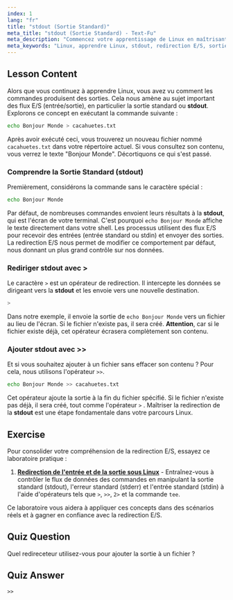 ```yaml
---
index: 1
lang: "fr"
title: "stdout (Sortie Standard)"
meta_title: "stdout (Sortie Standard) - Text-Fu"
meta_description: "Commencez votre apprentissage de Linux en maîtrisant la sortie standard (stdout) et la redirection d'E/S. Cette leçon explique comment rediriger la sortie des commandes vers des fichiers en utilisant les opérateurs > et >>, une compétence fondamentale pour tout utilisateur Linux."
meta_keywords: "Linux, apprendre Linux, stdout, redirection E/S, sortie standard, rediriger sortie, bash, script shell, commandes Linux, tutoriel Linux"
---
```


## Lesson Content

Alors que vous continuez à apprendre Linux, vous avez vu comment les commandes produisent des sorties. Cela nous amène au sujet important des flux E/S (entrée/sortie), en particulier la sortie standard ou **stdout**. Explorons ce concept en exécutant la commande suivante :

```bash
echo Bonjour Monde > cacahuetes.txt
```

Après avoir exécuté ceci, vous trouverez un nouveau fichier nommé `cacahuetes.txt` dans votre répertoire actuel. Si vous consultez son contenu, vous verrez le texte "Bonjour Monde". Décortiquons ce qui s'est passé.

### Comprendre la Sortie Standard (stdout)

Premièrement, considérons la commande sans le caractère spécial :

```bash
echo Bonjour Monde
```

Par défaut, de nombreuses commandes envoient leurs résultats à la **stdout**, qui est l'écran de votre terminal. C'est pourquoi `echo Bonjour Monde` affiche le texte directement dans votre shell. Les processus utilisent des flux E/S pour recevoir des entrées (entrée standard ou stdin) et envoyer des sorties. La redirection E/S nous permet de modifier ce comportement par défaut, nous donnant un plus grand contrôle sur nos données.

### Rediriger stdout avec >

Le caractère `>` est un opérateur de redirection. Il intercepte les données se dirigeant vers la **stdout** et les envoie vers une nouvelle destination.

```bash
>
```

Dans notre exemple, il envoie la sortie de `echo Bonjour Monde` vers un fichier au lieu de l'écran. Si le fichier n'existe pas, il sera créé. **Attention**, car si le fichier existe déjà, cet opérateur écrasera complètement son contenu.

### Ajouter stdout avec >>

Et si vous souhaitez ajouter à un fichier sans effacer son contenu ? Pour cela, nous utilisons l'opérateur `>>`.

```bash
echo Bonjour Monde >> cacahuetes.txt
```

Cet opérateur ajoute la sortie à la fin du fichier spécifié. Si le fichier n'existe pas déjà, il sera créé, tout comme l'opérateur `>` . Maîtriser la redirection de la **stdout** est une étape fondamentale dans votre parcours Linux.

## Exercise

Pour consolider votre compréhension de la redirection E/S, essayez ce laboratoire pratique :

1. **[Redirection de l'entrée et de la sortie sous Linux](https://labex.io/fr/labs/comptia-redirecting-input-and-output-in-linux-590840)** - Entraînez-vous à contrôler le flux de données des commandes en manipulant la sortie standard (stdout), l'erreur standard (stderr) et l'entrée standard (stdin) à l'aide d'opérateurs tels que `>`, `>>`, `2>` et la commande `tee`.

Ce laboratoire vous aidera à appliquer ces concepts dans des scénarios réels et à gagner en confiance avec la redirection E/S.

## Quiz Question

Quel redireceteur utilisez-vous pour ajouter la sortie à un fichier ?

## Quiz Answer

`>>`

